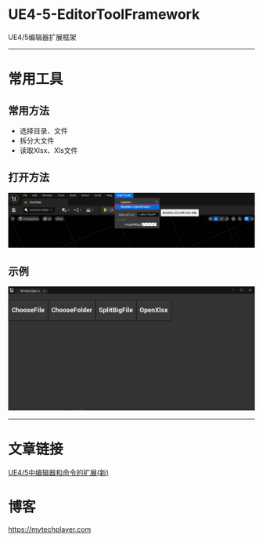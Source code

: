# UE4-5-EditorToolFramework
UE4/5编辑器扩展框架

------

# 常用工具
## 常用方法
- 选择目录、文件
- 拆分大文件
- 读取Xlsx、Xls文件

## 打开方法
![](https://github.com/CalmLoader/Calmer-PictureBed/blob/main/EditorToolFramework/OpenUtility.png)
## 示例
![](https://github.com/CalmLoader/Calmer-PictureBed/blob/main/EditorToolFramework/ToolWindow.jpg)

-----
# 文章链接
[UE4/5中编辑器和命令的扩展(新)](https://mytechplayer.com/archives/ue45%E4%B8%AD%E7%BC%96%E8%BE%91%E5%99%A8%E5%92%8C%E5%91%BD%E4%BB%A4%E7%9A%84%E6%89%A9%E5%B1%95%E6%96%B0)

# 博客
https://mytechplayer.com
